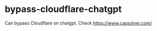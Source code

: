 # bypass-cloudflare-chatgpt
Can bypass Cloudflare on chatgpt. Check https://www.capsolver.com/ 
                                     